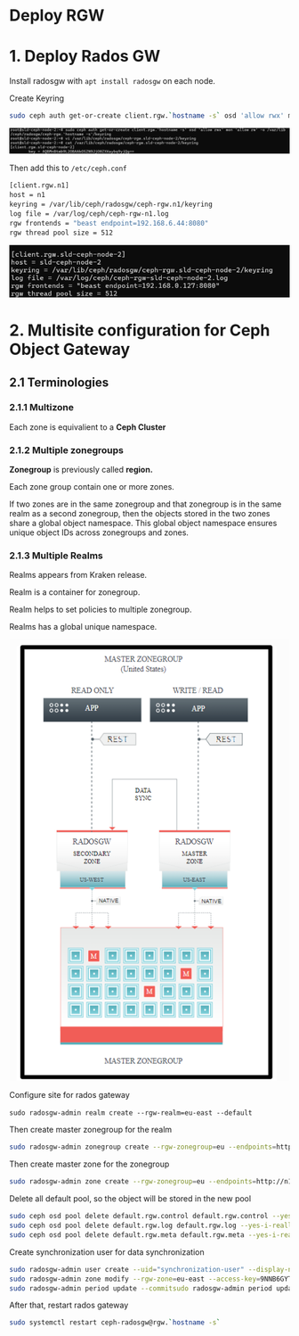 # Deploy RGW

# 1. Deploy Rados GW

Install radosgw with `apt install radosgw` on each node.

Create Keyring

```bash
sudo ceph auth get-or-create client.rgw.`hostname -s` osd 'allow rwx' mon 'allow rw' -o /var/lib/ceph/radosgw/ceph-rgw.`hostname -s`/keyring
```

![Untitled](Deploy%20RGW%200900b3e2b3f84292831928e3c0fa0032/Untitled.png)

Then add this to `/etc/ceph.conf` 

```bash
[client.rgw.n1]
host = n1
keyring = /var/lib/ceph/radosgw/ceph-rgw.n1/keyring
log file = /var/log/ceph/ceph-rgw-n1.log
rgw frontends = "beast endpoint=192.168.6.44:8080"
rgw thread pool size = 512
```

![Untitled](Deploy%20RGW%200900b3e2b3f84292831928e3c0fa0032/Untitled%201.png)

# 2. Multisite configuration for Ceph Object Gateway

## 2.1 Terminologies

### 2.1.1 Multizone

Each zone is equivalient to a **Ceph Cluster**

### 2.1.2 Multiple zonegroups

**Zonegroup** is previously called **region.**

Each zone group contain one or more zones.

If two zones are in the same zonegroup and that zonegroup is in the same realm as a second zonegroup, then the objects stored in the two zones share a global object namespace. This global object namespace ensures unique object IDs across zonegroups and zones.

### 2.1.3 Multiple Realms

Realms appears from Kraken release. 

Realm is a container for zonegroup.

Realm helps to set policies to multiple zonegroup.

Realms has a global unique namespace.

![Untitled](Deploy%20RGW%200900b3e2b3f84292831928e3c0fa0032/Untitled%202.png)

Configure site for rados gateway

`sudo radosgw-admin realm create --rgw-realm=eu-east --default`

Then create master zonegroup for the realm

```bash
sudo radosgw-admin zonegroup create --rgw-zonegroup=eu --endpoints=http://n1:8080,http://n2:8080,http://n3:8080 --rgw-realm=eu-east --master --default
```

Then create master zone for the zonegroup

```bash
sudo radosgw-admin zone create --rgw-zonegroup=eu --endpoints=http://n1:8080,http://n2:8080,http://n3:8080 --rgw-zone=eu-east --master --default
```

Delete all default pool, so the object will be stored in the new pool

```bash
sudo ceph osd pool delete default.rgw.control default.rgw.control --yes-i-really-really-mean-it
sudo ceph osd pool delete default.rgw.log default.rgw.log --yes-i-really-really-mean-it
sudo ceph osd pool delete default.rgw.meta default.rgw.meta --yes-i-really-really-mean-it
```

Create synchronization user for data synchronization

```bash
sudo radosgw-admin user create --uid="synchronization-user" --display-name="Synchronization User" --system
sudo radosgw-admin zone modify --rgw-zone=eu-east --access-key=9NNB6GYTK5Z8GDUORORH --secret=r7NR3YwciVzdlrS4eNuHwAfkLQ0cMFjj4LEJuBbv
sudo radosgw-admin period update --commitsudo radosgw-admin period update --commit
```

After that, restart rados gateway

```bash
sudo systemctl restart ceph-radosgw@rgw.`hostname -s`
```